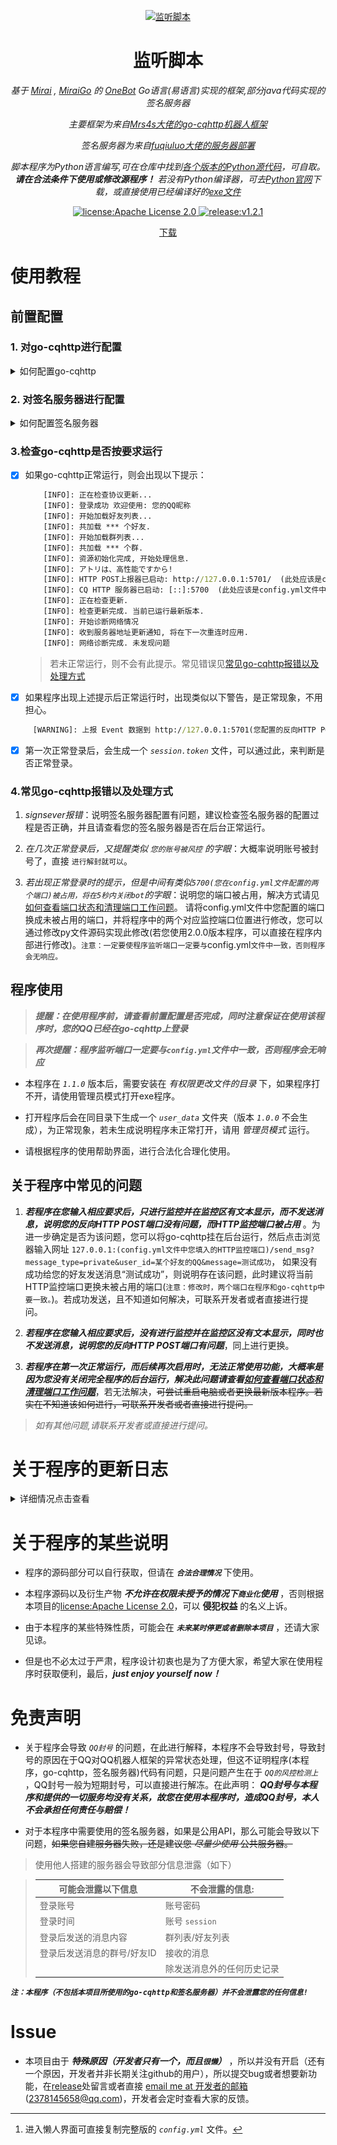 <p align="center">
  <a href="https://github.com/certainstar/little-Python-software/releases" target="_blank">
    <img src="img/2.ico" width="200" height="200" alt="监听脚本">
  </a>
</p>

<div align="center">

# 监听脚本

_基于 [Mirai](https://github.com/mamoe/mirai) , [MiraiGo](https://github.com/Mrs4s/MiraiGo) 的 [OneBot](https://github.com/howmanybots/onebot/blob/master/README.md) Go语言(易语言)实现的框架,部分java代码实现的签名服务器_

_主要框架为来自[Mrs4s大佬的go-cqhttp机器人框架](https://github.com/Mrs4s/go-cqhttp/)_

_签名服务器为来自[fuqiuluo大佬的服务器部署](https://github.com/fuqiuluo/unidbg-fetch-qsign)_

_脚本程序为Python语言编写,可在仓库中找到[各个版本的Python源代码](https://github.com/certainstar/little-Python-software/tree/%E7%89%88%E6%9C%AC%E6%9B%B4%E6%96%B0/%E7%9B%91%E5%90%AC%E8%84%9A%E6%9C%ACpython%E6%BA%90%E7%A0%81)，可自取。__请在合法条件下使用或修改源程序！__ 若没有Python编译器，可去[Python官网](https://www.python.org/)下载，或直接使用已经编译好的[exe文件](https://github.com/certainstar/little-Python-software/tree/%E7%89%88%E6%9C%AC%E6%9B%B4%E6%96%B0/%E7%9B%91%E5%90%AC%E8%84%9A%E6%9C%AC%E5%8F%AF%E6%89%A7%E8%A1%8C%E6%96%87%E4%BB%B6(.exe))_

</div>

<p align="center">
  <a href="https://www.apache.org/licenses/LICENSE-2.0" target="_blank">
    <img src="https://img.shields.io/badge/license-Apache_License%20_2.0-orange" alt="license:Apache License 2.0">
  </a>
  <a href="https://github.com/certainstar/little-Python-software/releases" target="_blank">
    <img src="https://img.shields.io/badge/release-v2.0.0-blue" alt="release:v1.2.1">
  </a>
</p>

<p align="center">
  <a href="https://github.com/certainstar/little-Python-software/releases" target="_blank">下载</a>
</p>

# 使用教程

## 前置配置

### **1. 对go-cqhttp进行配置**
<details>
  <summary>如何配置go-cqhttp</summary>

  - 可进入[Mrs4s大佬的go-cqhttp项目库](https://github.com/Mrs4s/go-cqhttp/)，自行配置，其中[教学文档](https://docs.go-cqhttp.org)有[引导部分](https://docs.go-cqhttp.org/guide/#go-cqhttp)，可供学习参考。
  - 若不会配置可跟随下方步骤进行配置：
      <details>
        <summary>步骤如下</summary>

      - [x] 首先下载适合自己系统的最新的 _`go-cqhttp.exe`_ 文件，_[最新下载地址](https://github.com/Mrs4s/go-cqhttp/releases)_，或者直接导入[本库中的go-cqhttp.exe文件](https://github.com/certainstar/little-Python-software/blob/%E7%89%88%E6%9C%AC%E6%9B%B4%E6%96%B0/go-cqhttp/go-cqhttp.exe)，_`注意：本库中的go-cqhttp为amd64版本`_
      - [x] 下载后，点击 _`go-cqhttp.exe`_，会弹窗（如图配置go-cq步骤1），直接一路确认然后会在此目录下生成一个 _`go-cqhttp.bat`_ 文件，点击bat文件。
      <p align="center">
        <img src="img/配置go-cq步骤1.jpg" alt="配置go-cq步骤1">
        <p align="center">
          <span> 配置go-cq步骤1</span>
        </p>
      </p>
      
      - [x] 此时会生成一个如下图所示的弹窗，可以按照自身需求输入0~3，本程序以输入0为例子。输入后回车会生成一个 _`config.yml`_ 文件，打开后可以进行修改（可用记事本方式打开）,这里推荐用Sublime Text软件进行查看。[点击此处进入懒人界面][https://github.com/certainstar/Github-Pages-Save/blob/main/md/little-Python-software/onekey-yml.md] [^1]
      
      [^1]:进入懒人界面可直接复制完整版的 _`config.yml`_ 文件。

      <p align="center">
        <img src="img/配置go-cq步骤2.jpg" alt="配置go-cq步骤2">
        <p align="center">
          <span>配置go-cq步骤2<span>
        </p>
      </p>
    
      - [x] 首先将QQ号和相对应的密码进行输入，_`输入密码时记得在引号中输入`_ 。后续将

        ```yaml
        # 是否允许发送临时会话消息
        allow-temp-session: false
        ```
        改为：
        ```yaml
        # 是否允许发送临时会话消息
        allow-temp-session: true 
        ```

        然后移到文件 __最后__ ，将 _`server`_ 中加入如下代码（___注意：缩进一定要准确，同时 `post` 中的`监听地址端口号`要为`5700`，`反向HTTP POST端口号`要为`5701`，因为程序中的`监听端口号`和`反向HTTP POST端口号`分别为`5700`和`5701`，但如果你想要监听其他端口或者由于端口`5700`和端口`5701`已经被占用，请将go-cqhttp中的端口和程序源码中的监听端口同步修改 ，若您使用的是`2.0.0`版本，则只需要在程序内部进行修改，保证与go-cqhttp中一致即可。___）：

        ```yaml
        - http: # HTTP 通信设置
          address: 0.0.0.0:5700 # HTTP监听地址
          version: 11     # OneBot协议版本, 支持 11/12
          timeout: 5      # 反向 HTTP 超时时间, 单位秒，<5 时将被忽略
          long-polling:   # 长轮询拓展
            enabled: false       # 是否开启
            max-queue-size: 2000 # 消息队列大小，0 表示不限制队列大小，谨慎使用
          middlewares:
            <<: *default # 引用默认中间件
          post:           # 反向HTTP POST地址列表
            - url: 'http://127.0.0.1:5701'                # 地址
              secret: ''             # 密钥
              max-retries: 3         # 最大重试，0 时禁用
              retries-interval: 1500 # 重试时间，单位毫秒，0 时立即
        ```

        修改后的 _`server`_ 部分如下图所示，可自行比对检查：
      <p align="center">
        <img src="img/配置go-cq步骤3.png" width="400" height="250" alt="配置go-cq步骤3">
        <p align="center">
          <span>配置go-cq步骤3</span>
        </p>      
      </p>

      > ___注：如果不知道自己的端口是否被占用，[点击此处][https://github.com/certainstar/Github-Pages-Save/blob/main/md/little-Python-software/listening.md]学习如何查看和怎么清理后台文件。___

      - [x] 此时保存 _`config.yml`_ 文件，再次点击 _`go-cqhttp.bat`_ 文件，此时会生成一个 _`device.json`_ 文件,此时观察弹窗中的信息，如果未遇到 _`code 45`_ 错误，或者并未警告，账号有较高风险，则推荐继续向下操作。
        <div id="nowarning">
          未有报错或警告时，弹窗中会有以下信息（如图配置go-cq步骤4所示）
          
          <p align="center">
            <img src="img/配置go-cq步骤4.jpg" alt="配置go-cq步骤4">
            <p align="center">
              <span>配置go-cq步骤4</span>
            </p>
          </p>

          推荐输入1后回车，这时弹窗会显示 _`请前往该地址验证->网址`_，将网址复制到浏览器打开，完成滑条验证后关闭，若此时弹窗无报错，可能会出现类似以下信息：
          ```
          该QQ有设置密保:
          1.给手机***...***发送消息
          2.手机QQ扫码验证
          ```
          可自行选择1或2后回车，按照相对应的流程完成验证后，一般会正常登录。

          _若出现在滑条验证中输入`1.自动提交`时，验证网址一直加载不出来的情况（最近出现较多），请选择`2.手动抓取提交`，如果不知道怎么手动抓取，[点击此处][https://github.com/certainstar/Github-Pages-Save/blob/main/md/little-Python-software/Manually-capture.md]进行学习_

          若刚开始或完成滑块验证后有风险或遇到 _`code 45`_ 错误，请<a href="#qsign">配置签名服务器</a>，并对相应的 _`config.yml`_ 文件进行修改。
        </div>
      </details>      
</details>

### **2. 对签名服务器进行配置**
<details>
<summary id="qsign">如何配置签名服务器</summary>

> ___提醒：运行该签名服务器前需要配置`java环境`，所以若还未配置java环境可先去[java官网](https://www.java.com/)进行下载，然后进行配置（若java版本过低无法运行后续bat脚本，可直接利用java命令进行更新），如果不会配置，[请点击此处进入配置java环境教学部分][https://github.com/certainstar/Github-Pages-Save/blob/main/md/little-Python-software/java-config.md]___

> _问题：为什么要用签名服务器？为减少风控，减少`code45`  风控报错，最好对签名服务器进行配置_
  
  - 可进入[fuqiuluo大佬的签名服务器项目](https://github.com/fuqiuluo/unidbg-fetch-qsign)，并进行部署。或者更快捷的参考[rhwong大佬的一键部署项目](https://github.com/rhwong/unidbg-fetch-qsign-onekey)，并进行部署。
  - 若不会配置可跟随下方步骤进行配置：
      <details>
        <summary>步骤如下</summary>

      - [x] 首先查看目前 _`go-cqhttp.exe`_ 支持的签名服务器版本号(应该是向下兼容的)，然后在[大佬的签名服务器项目下载页面](https://github.com/fuqiuluo/unidbg-fetch-qsign/releases)进行下载自己想要的版本。或者直接下载本项目中已经[下载好的签名服务器](https://github.com/certainstar/little-Python-software/tree/%E7%89%88%E6%9C%AC%E6%9B%B4%E6%96%B0/%E7%AD%BE%E5%90%8D%E6%9C%8D%E5%8A%A1%E5%99%A8)。 _`注意：本库中的签名服务器版本为1.1.0版本`_（若下载本库中的请直接将本库的 _`签名服务器`_ 文件夹下载完全，其中包三个文件夹：_`bin`_ , _`lib`_ , _`txlib`_ 和一个 _`start.bat`_ 文件）
      - [x] 下载后打开会发现有一个 _`start.bat`_ 脚本（如果在大佬的项目中没有找到，可以自行编写，源码可查看本项目中的 [_`start.bat脚本源代码`_](https://github.com/certainstar/little-Python-software/blob/%E7%89%88%E6%9C%AC%E6%9B%B4%E6%96%B0/%E7%AD%BE%E5%90%8D%E6%9C%8D%E5%8A%A1%E5%99%A8/start.bat) ）或直接复制以下代码：
        ```bat
        bin\unidbg-fetch-qsign.bat --library=txlib\8.9.63 --port=8080  --count=1 --android_id= --host=0.0.0.0
        ```
      - [x] 打开 _`start.bat`_ 文件进行编辑（可用记事本方式打开），会发现 _`android_id`_ 变量还未填入，此时返回找到在配置go-cqhttp时产生的 _`device.json`_ 文，打开该文件，找到该文件中的 _`android_id`_ 变量，复制变量值后（_只复制引号中的值_），粘贴到 _`start.bat`_ 文件中的 _`android_id=`_ 后进行赋值( _赋值后`--host`部分与你所复制的值之间应该有一个空格_)，赋值后代码应该形如：
        ```bat
        bin\unidbg-fetch-qsign.bat --library=txlib\8.9.63 --port=8080  --count=1 --android_id=xxxx...xxxx --host=0.0.0.0
        ```
        __此处还有一个重点就是 _`library`_ 变量的值，此处代表QQ的协议值，只用关心 _`8.9.63`_ 这个值 ，看其是否与打开 _`go-cqhttp.bat`_ 时,系统弹窗上显示的使用协议是否一致__

        __例如打开_`go-cqhttp.bat`_ 后出现以下提示：__
        ```cmd
        [INFO]: 使用协议: Android Pad 8.9.63.11390
        ```
        说明使用协议为 _`8.9.63`_ 版本，与 _`library`_ 变量的值一致，若不一致，则需要修改 _`library`_ 变量的值与go-cqhttp版本中一致。

        保存点击 _`start.bat`_ 文件，打开后如果有系统弹窗运行且没有显示有问题，就说明签名服务器配置成功(另一方面，也可以通过查看go-cqhttp中是否显示签名服务器有问题来判断是否配置成功)。
        一般若运行成功会在最后一行出现以下代码：
        ```bat
        [FEKit_]info: task_handle.h:74 TaskSystem not allow
        ```
        此时返回找到配置go-cqhttp时生成的 _`config.yml`_ 文件，打开将签名服务器填入，即将代码
        ```yaml
        # 服务器可使用docker在本地搭建或者使用他人开放的服务
        sign-server: '-'
        ```
        修改为：
        ```yaml
        # 服务器可使用docker在本地搭建或者使用他人开放的服务
        sign-server: 'http://localhost:8080'
        ```
        或者修改为：
        ```yaml
        # 服务器可使用docker在本地搭建或者使用他人开放的服务
        sign-server: 'http://127.0.0.1:8080'
        ```
        保存 _`config.yml`_ 后打开 _`go-cqhttp.bat`_ 脚本（此时要保证 _`start.bat`_ 脚本生成的签名服务器在后台运行，即生成的系统弹窗未关闭）。后续按照上述<a href="#nowarning" >未有报错或警告时</a>的操作进行操作。

        由于部分原因，可能在第一次正常登录后，后续登录就不需要再挂上签名服务器，直接点击 _`go-cqhttp.bat`_ 脚本进行启动即可。若不放心，认为还有封号风险，可以在后续登录时先启动 _`start.bat`_ 脚本然后再启动 _`go-cqhttp.bat`_ 脚本。
      </details>  
</details>

### **3.检查go-cqhttp是否按要求运行**

- [x] 如果go-cqhttp正常运行，则会出现以下提示：
    ```cmd
        [INFO]: 正在检查协议更新...
        [INFO]: 登录成功 欢迎使用: 您的QQ昵称
        [INFO]: 开始加载好友列表...
        [INFO]: 共加载 *** 个好友.
        [INFO]: 开始加载群列表...
        [INFO]: 共加载 *** 个群.
        [INFO]: 资源初始化完成, 开始处理信息.
        [INFO]: アトリは、高性能ですから!
        [INFO]: HTTP POST上报器已启动: http://127.0.0.1:5701/  (此处应该是config.yml文件中您配置的反向HTTP POST监听端口号)
        [INFO]: CQ HTTP 服务器已启动: [::]:5700  (此处应该是config.yml文件中您配置的HTTP监听地址端口号)
        [INFO]: 正在检查更新.
        [INFO]: 检查更新完成. 当前已运行最新版本.
        [INFO]: 开始诊断网络情况
        [INFO]: 收到服务器地址更新通知, 将在下一次重连时应用.
        [INFO]: 网络诊断完成. 未发现问题
   ```
   > 若未正常运行，则不会有此提示。常见错误见<a href="#error">常见go-cqhttp报错以及处理方式</a>

- [x] 如果程序出现上述提示后正常运行时，出现类似以下警告，是正常现象，不用担心。
```cmd
     [WARNING]: 上报 Event 数据到 http://127.0.0.1:5701(您配置的反向HTTP POST端口号)/ 失败: Post "http://127.0.0.1:5701/": dial tcp 127.0.0.1:5701: connectex: No connection could be made because the target machine actively refused it. 将进行第 n 次重试
```

- [x] 第一次正常登录后，会生成一个 _`session.token`_ 文件，可以通过此，来判断是否正常登录。

### **4.常见go-cqhttp报错以及处理方式**
<span id="error"></span>

1. _signsever报错_：说明签名服务器配置有问题，建议检查签名服务器的配置过程是否正确，并且请查看您的签名服务器是否在后台正常运行。

2. _在几次正常登录后，又提醒类似 `您的账号被风控` 的字眼_：大概率说明账号被封号了，直接 `进行解封就可以`。

3. _若出现正常登录时的提示，但是中间有类似`5700(您在config.yml文件配置的两个端口)被占用，将在5秒内关闭bot`的字眼_：说明您的端口被占用，解决方式请见[如何查看端口状态和清理端口工作问题](https://github.com/certainstar/Github-Pages-Save/blob/main/md/little-Python-software/listening.md)。 
请将config.yml文件中您配置的端口换成未被占用的端口，并将程序中的两个对应监控端口位置进行修改，您可以通过修改py文件源码实现此修改(若您使用2.0.0版本程序，可以直接在程序内部进行修改)。`注意：一定要使程序监听端口一定要与`config.yml`文件中一致，否则程序会无响应。`

## 程序使用

>___提醒：在使用程序前，请查看前置配置是否完成，同时注意保证在使用该程序时，您的QQ已经在go-cqhttp上登录___

>___再次提醒：程序监听端口一定要与`config.yml`文件中一致，否则程序会无响应___

- 本程序在 _`1.1.0`_ 版本后，需要安装在 _有权限更改文件的目录_ 下，如果程序打不开，请使用管理员模式打开exe程序。

- 打开程序后会在同目录下生成一个 _`user_data`_ 文件夹（版本 _`1.0.0`_ 不会生成），为正常现象，若未生成说明程序未正常打开，请用 _管理员模式_ 运行。

- 请根据程序的使用帮助界面，进行合法化合理化使用。

## 关于程序中常见的问题

1. ___若程序在您输入相应要求后，只进行监控并在监控区有文本显示，而不发送消息，说明您的反向HTTP POST端口没有问题，而HTTP监控端口被占用___ 。为进一步确定是否为该问题，您可以将go-cqhttp挂在后台运行，然后点击浏览器输入网址 `127.0.0.1:(config.yml文件中您填入的HTTP监控端口)/send_msg?message_type=private&user_id=某个好友的QQ&message=测试成功`， 如果没有成功给您的好友发送消息“测试成功”，则说明存在该问题，此时建议将当前HTTP监控端口更换未被占用的端口(`注意：修改时，两个端口在程序和go-cqhttp中要一致。`)。若成功发送，且不知道如何解决，可联系开发者或者直接进行提问。

2. ___若程序在您输入相应要求后，没有进行监控并在监控区没有文本显示，同时也不发送消息，说明您的反向HTTP POST端口有问题___，同上进行更换。

3. ___若程序在第一次正常运行，而后续再次启用时，无法正常使用功能，大概率是因为您没有关闭完全程序的后台运行，解决此问题请查看[如何查看端口状态和清理端口工作问题](https://github.com/certainstar/Github-Pages-Save/blob/main/md/little-Python-software/listening.md)___，若无法解决，~~可尝试重启电脑或者更换最新版本程序。若实在不知道该如何进行，可联系开发者或者直接进行提问。~~

> _如有其他问题,请联系开发者或直接进行提问。_

# 关于程序的更新日志

<details>
    <summary>详细情况点击查看</summary>

### 关于版本1.0.0

- 为程序的第一版，只是实现了最初监控某个特定QQ群中包含某些关键词的功能。

### 关于版本1.1.0

- 在第一版基础上，新增一个监控窗口并显示监控内容。

### 关于版本1.2.1（~~此版本由于有大量bug不建议使用~~）

- 在上一版基础上，对关闭程序后flask线程仍然要手动关闭的问题进行修复，并添加一个安全退出按键和终止监控功能，同时为了更加清晰是否检测到关键词，将接受消息中的关键词进行标红处理。

### 关于版本2.0.0

- 当前最新版本，应该在未来很长时间不会新增功能和优化，只会修改部分反馈bug。

- 修复了 _部分导致程序异常崩溃的问题（不填入群聊或其他消息直接点击开始监控导致的程序崩溃，正常运行后点停止监控再点击安全退出导致的程序崩溃）_ 。

- _相对版本1.X.X升级页面。_

- __有人在群聊中发送其他消息时，消息无法显示，而显示乱码的问题进行优化。__

-  ___新增`定时功能`，`选择“检测关键词并发消息”次数的功能`,`修改监控对象和发送对象功能`（其他新加功能在使用过程中可以发现）。在另一方面，为了优化关键词的选择，不那么单调，新增了“或和并”选择关键词方法。___

</details>

# 关于程序的某些说明

- 程序的源码部分可以自行获取，但请在 ___`合法合理情况`___ 下使用。

- 本程序源码以及衍生产物 ___不允许在权限未授予的情况下`商业化`使用___ ，否则根据本项目的[license:Apache License 2.0](https://www.apache.org/licenses/LICENSE-2.0)，可以 __侵犯权益__ 的名义上诉。

- 由于本程序的某些特殊性质，可能会在 ___`未来某时停更或者删除本项目`___ ，还请大家见谅。

- 但是也不必太过于严肃，程序设计初衷也是为了方便大家，希望大家在使用程序时获取便利，最后，___just enjoy yourself now！___

# 免责声明

- 关于程序会导致 _`QQ封号`_ 的问题，在此进行解释，本程序不会导致封号，导致封号的原因在于QQ对QQ机器人框架的异常状态处理，但这不证明程序(本程序，go-cqhttp，签名服务器)代码有问题，只是问题产生在于 _`QQ的风控检测上`_ ，QQ封号一般为短期封号，可以直接进行解冻。在此声明： ___QQ封号与本程序和提供的一切服务均没有关系，故您在使用本程序时，造成QQ封号，本人不会承担任何责任与赔偿！___

- 对于本程序中需要使用的签名服务器，如果是公用API，那么可能会导致以下问题，~~如果您自建服务器失败，还是建议您 _尽量少使用_ 公共服务器。~~

> 使用他人搭建的服务器会导致部分信息泄露（如下）

> | 可能会泄露以下信息          | 不会泄露的信息: |
> | --------------------------- | --------------- |
> | 登录账号                    | 账号密码        |
> | 登录时间                    | 账号 `session`  |
> | 登录后发送的消息内容        | 群列表/好友列表 |
> | 登录后发送消息的群号/好友ID | 接收的消息      |
> |  | 除发送消息外的任何历史记录      |

___`注：本程序（不包括本项目所使用的go-cqhttp和签名服务器）并不会泄露您的任何信息!`___

# Issue

- 本项目由于 ___特殊原因（开发者只有一个，而且`很懒`）___ ，所以并没有开启（还有一个原因，开发者并非长期关注github的用户），所以提交bug或者想要新功能，在[release](https://github.com/certainstar/little-Python-software/releases)处留言或者直接
<a href="mailto:2378145658@qq.com">email me at 开发者的邮箱</a>(2378145658@qq.com)，开发者会定时查看大家的反馈。
